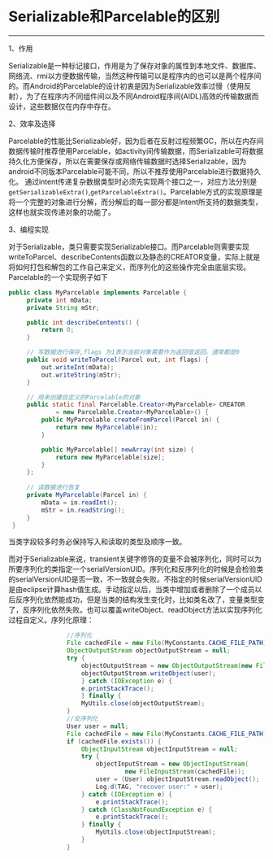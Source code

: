 # Serializable和Parcelable的区别
---

1、作用

Serializable是一种标记接口，作用是为了保存对象的属性到本地文件、数据库、网络流、rmi以方便数据传输，当然这种传输可以是程序内的也可以是两个程序间的。而Android的Parcelable的设计初衷是因为Serializable效率过慢（使用反射），为了在程序内不同组件间以及不同Android程序间(AIDL)高效的传输数据而设计，这些数据仅在内存中存在。

2、效率及选择

Parcelable的性能比Serializable好，因为后者在反射过程频繁GC，所以在内存间数据传输时推荐使用Parcelable，如activity间传输数据，而Serializable可将数据持久化方便保存，所以在需要保存或网络传输数据时选择Serializable，因为android不同版本Parcelable可能不同，所以不推荐使用Parcelable进行数据持久化。
通过intent传递复杂数据类型时必须先实现两个接口之一，对应方法分别是`getSerializableExtra()`,`getParcelableExtra()`。Parcelable方式的实现原理是将一个完整的对象进行分解，而分解后的每一部分都是Intent所支持的数据类型，这样也就实现传递对象的功能了。

3、编程实现

对于Serializable，类只需要实现Serializable接口。而Parcelable则需要实现writeToParcel、describeContents函数以及静态的CREATOR变量，实际上就是将如何打包和解包的工作自己来定义，而序列化的这些操作完全由底层实现。
Parcelable的一个实现例子如下

```java
public class MyParcelable implements Parcelable {
     private int mData;
     private String mStr;

     public int describeContents() {
         return 0;
     }

     // 写数据进行保存,flags 为1表示当前对象需要作为返回值返回。通常都是0
     public void writeToParcel(Parcel out, int flags) {
         out.writeInt(mData);
         out.writeString(mStr);
     }

     // 用来创建自定义的Parcelable的对象
     public static final Parcelable.Creator<MyParcelable> CREATOR
             = new Parcelable.Creator<MyParcelable>() {
         public MyParcelable createFromParcel(Parcel in) {
             return new MyParcelable(in);
         }

         public MyParcelable[] newArray(int size) {
             return new MyParcelable[size];
         }
     };
     
     // 读数据进行恢复
     private MyParcelable(Parcel in) {
         mData = in.readInt();
         mStr = in.readString();
     }
 }
```
当类字段较多时务必保持写入和读取的类型及顺序一致。

而对于Serializable来说，transient关键字修饰的变量不会被序列化，同时可以为所要序列化的类指定一个serialVersionUID。序列化和反序列化的时候是会检验类的serialVersionUID是否一致，不一致就会失败。不指定的时候serialVersionUID是由eclipse计算hash值生成。手动指定以后，当类中增加或者删除了一个成员以后反序列化依然能成功，但是当类的结构发生变化时，比如类名改了，变量类型变了，反序列化依然失败。也可以覆盖writeObject、readObject方法以实现序列化过程自定义。序列化原理：
```java
                //序列化
                File cachedFile = new File(MyConstants.CACHE_FILE_PATH);
                ObjectOutputStream objectOutputStream = null;
                try {
                    objectOutputStream = new ObjectOutputStream(new FileOutputStream(cachedFile));
                    objectOutputStream.writeObject(user);
                    } catch (IOException e) {
                    e.printStackTrace();
                    } finally {
                    MyUtils.close(objectOutputStream);
                }
                //反序列化
                User user = null;
                File cachedFile = new File(MyConstants.CACHE_FILE_PATH);
                if (cachedFile.exists()) {
                    ObjectInputStream objectInputStream = null;
                    try {
                        objectInputStream = new ObjectInputStream(
                                new FileInputStream(cachedFile));
                        user = (User) objectInputStream.readObject();
                        Log.d(TAG, "recover user:" + user);
                    } catch (IOException e) {
                        e.printStackTrace();
                    } catch (ClassNotFoundException e) {
                        e.printStackTrace();
                    } finally {
                        MyUtils.close(objectInputStream);
                    }
                }
```